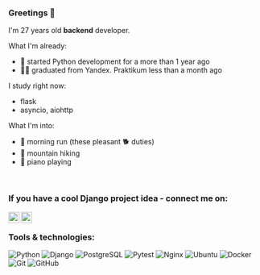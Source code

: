### Greetings 👋

I'm 27 years old **backend** developer.

What I'm already:
- 🐍 started Python development for a more than 1 year ago
- 👨‍🎓 graduated from Yandex. Praktikum less than a month ago

I study right now:
- flask 
- asyncio, aiohttp

What I'm into:
- 🏃 morning run (these pleasant 🐕 duties) 
- 🗻 mountain hiking
- 🎹 piano playing

<br>

### If you have a cool Django project idea - connect me on:
[<img align="left" width="22px" src="https://cdn.jsdelivr.net/npm/simple-icons@5/icons/telegram.svg" />](https://t.me/ibojur)
[<img align="left" width="22px" src="https://cdn.jsdelivr.net/npm/simple-icons@5/icons/habr.svg" />](https://career.habr.com/ilya-boyur)

<br>

### Tools & technologies:

![Python](https://img.shields.io/badge/-Python-black?style=flat-square&logo=Python)
![Django](https://img.shields.io/badge/-Django-black?style=flat-square&logo=Django)
![PostgreSQL](https://img.shields.io/badge/-PostgreSQL-336791?style=flat-square&logo=postgresql)
![Pytest](https://img.shields.io/badge/-Pytest-gray?style=flat-square&logo=pytest)
![Nginx](https://img.shields.io/badge/-nginx-brightgreen?style=flat-square&logo=nginx)
![Ubuntu](https://img.shields.io/badge/-Ubuntu-black?style=flat-square&logo=ubuntu)
![Docker](https://img.shields.io/badge/-Docker-black?style=flat-square&logo=docker)
![Git](https://img.shields.io/badge/-Git-black?style=flat-square&logo=git)
![GitHub](https://img.shields.io/badge/-GitHub-181717?style=flat-square&logo=github)

<br>